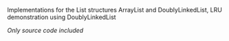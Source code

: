Implementations for the List structures ArrayList and DoublyLinkedList, LRU demonstration using DoublyLinkedList

*Only source code included*
